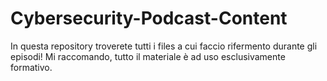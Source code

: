 # Cybersecurity-Podcast-Content
 In questa repository troverete tutti i files a cui faccio rifermento durante gli episodi! Mi raccomando, tutto il materiale è ad uso esclusivamente formativo.
